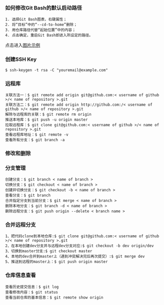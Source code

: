 ### 如何修改Git Bash的默认启动路径 ###
	1. 选择Git Bash图表，右键属性；
	2. 将“目标”中的“--cd-to-home”删除；
	3. 用仓库路径代替“起始位置”中的内容；
	4. 点击确定，重启Git Bash即进入所设定的路径。

点击进入[图片示例](https://github.com/YB-Chen/GitCommend/blob/master/git-bash%E5%B1%9E%E6%80%A7.JPG?raw=true)

### 创建SSH Key ###
	$ ssh-keygen -t rsa -C "youremail@example.com"

### 远程库 ###
	关联方法一：$ git remote add origin git@github.com:< username of github >/< name of repository >.git
	关联方法二：$ git remote add origin http://github.com:/< username of github >/< name of repository >.git
	解除与远程库的关联：$ git remote rm origin
	推送本地库：$ git push -u origin master
	拉取远程库：$ git clone git@github.com:< username of github >/< name of repository >.git
	查看远程库地址：$ git remote -v
	查看所有分支：$ git branch -a


### 修改和删除 ###



### 分支管理 ###
	创建分支：$ git branch < name of branch >
	切换分支：$ git checkout < name of branch >
    创建并切换分支：$ git checkout -b < name of branch >
	查看分支：$ git branch
	合并指定分支到当前分支：$ git merge < name of branch >
	删除本地分支：$ git branch -d < name of branch >
	删除远程分支：$ git push origin --delete < branch name >

### 合并远程分支 ###
	1、把代码clone到本地仓库:$ git clone git@github.com:< username of github >/< name of repository >.git
	2、在本地创建dev分支并与远程dev分支对应:$ git checkout -b dev origin/dev
	3、切换到master分支:$ git checkout master
	4、本地的dev合并到master上（遇到冲突解决完后再次提交）:$ git merge dev
	5、推送到远程的master上：$ git push origin master 

### 仓库信息查看 ###
	查看历史提交信息：$ git log
	查看修改内容：$ git status
	查看当前仓库的基本信息：$ git remote show origin

